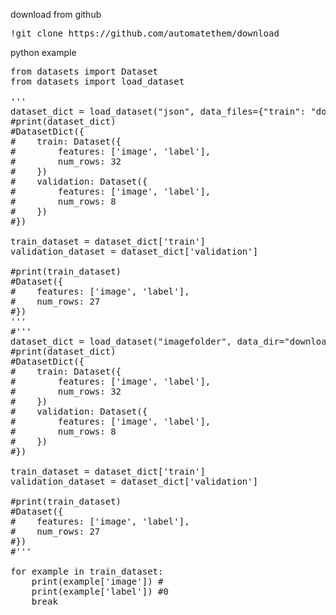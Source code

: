 
download from github

<pre>
!git clone https://github.com/automatethem/download
</pre>

python example

<pre>
from datasets import Dataset
from datasets import load_dataset

'''
dataset_dict = load_dataset("json", data_files={"train": "download/image_classification/multiple_classes/grayscale/json/train.json", "validation": "download/image_classification/multiple_classes/grayscale/json/validation.json"})
#print(dataset_dict)
#DatasetDict({
#    train: Dataset({
#        features: ['image', 'label'],
#        num_rows: 32
#    })
#    validation: Dataset({
#        features: ['image', 'label'],
#        num_rows: 8
#    })
#})

train_dataset = dataset_dict['train']
validation_dataset = dataset_dict['validation']

#print(train_dataset)
#Dataset({
#    features: ['image', 'label'],
#    num_rows: 27
#})
'''
#'''
dataset_dict = load_dataset("imagefolder", data_dir="download/image_classification/multiple_classes/grayscale/imagefolder")
#print(dataset_dict)
#DatasetDict({
#    train: Dataset({
#        features: ['image', 'label'],
#        num_rows: 32
#    })
#    validation: Dataset({
#        features: ['image', 'label'],
#        num_rows: 8
#    })
#})

train_dataset = dataset_dict['train']
validation_dataset = dataset_dict['validation']

#print(train_dataset)
#Dataset({
#    features: ['image', 'label'],
#    num_rows: 27
#})
#'''

for example in train_dataset:
    print(example['image']) #<PIL.PngImagePlugin.PngImageFile image mode=L size=28x28 at 0x7F3C2566AD60>
    print(example['label']) #0
    break
</pre>
